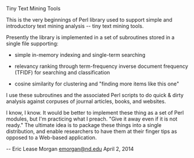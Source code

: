 
Tiny Text Mining Tools

This is the very beginnings of Perl library used to support simple and introductory text mining analysis -- tiny text mining tools.

Presently the library is implemented in a set of subroutines stored in a single file supporting:

  * simple in-memory indexing and single-term searching

  * relevancy ranking through term-frequency inverse document
    frequency (TFIDF) for searching and classification

  * cosine similarity for clustering and "finding more items like
    this one"

I use these subroutines and the associated Perl scripts to do quick & dirty analysis against corpuses of journal articles, books, and websites.

I know, I know. It would be better to implement these thing as a set of Perl modules, but I'm practicing what I preach. "Give it away even if it is not ready." The ultimate idea is to package these things into a single distribution, and enable researchers to have them at their finger tips as opposed to a Web-based application.

-- 
Eric Lease Morgan <emorgan@nd.edu>
April 2, 2014
